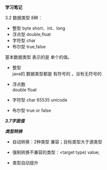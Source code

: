 **学习笔记**      

3.2 数据类型 8种：  
 
- 整型  byte short、int、long   
- 浮点型  double,float    
- 字符型  char    
- 布尔型  true,false


基本数据类型 表示的是 单个的值。

- 整型   
java的 数据类型都是 有符号的  ，没有无符号的


- 浮点数   
  double
  float

- 字符型 char 65535  unicode
 

- 布尔型 true or false

***3.7字面值***


***类型转换***   

-  自动转换：2种类型 兼容；目标类型大于源类型   

-  强制转换不兼容的类型：<target type) value;
-  类型自动提升


   
	
	

